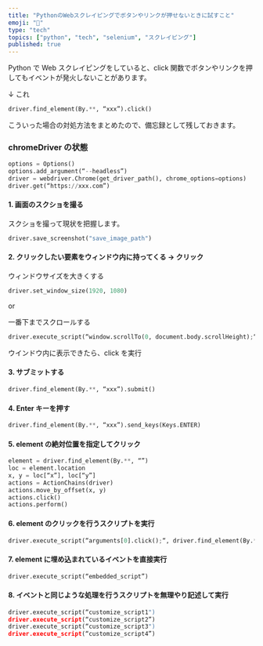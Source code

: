 ```yaml
---
title: "PythonのWebスクレイピングでボタンやリンクが押せないときに試すこと"
emoji: "🐍"
type: "tech"
topics: ["python", "tech", "selenium", "スクレイピング"]
published: true
---
```


Python で Web スクレイピングをしていると、click 関数でボタンやリンクを押してもイベントが発火しないことがあります。

↓ これ

```python
driver.find_element(By.**, “xxx”).click()
```

こういった場合の対処方法をまとめたので、備忘録として残しておきます。

### chromeDriver の状態

```python
options = Options()
options.add_argument(“--headless”)
driver = webdriver.Chrome(get_driver_path(), chrome_options=options)
driver.get(“https://xxx.com”)
```

#### 1. 画面のスクショを撮る

スクショを撮って現状を把握します。

```python
driver.save_screenshot("save_image_path")
```

#### 2. クリックしたい要素をウィンドウ内に持ってくる → クリック

ウィンドウサイズを大きくする

```python
driver.set_window_size(1920, 1080)
```

or

一番下までスクロールする

```python
driver.execute_script(“window.scrollTo(0, document.body.scrollHeight);“)
```

ウインドウ内に表示できたら、click を実行

#### 3. サブミットする

```python
driver.find_element(By.**, “xxx”).submit()
```

#### 4. Enter キーを押す

```python
driver.find_element(By.**, “xxx”).send_keys(Keys.ENTER)
```

#### 5. element の絶対位置を指定してクリック

```python
element = driver.find_element(By.**, “”)
loc = element.location
x, y = loc[“x”], loc[“y”]
actions = ActionChains(driver)
actions.move_by_offset(x, y)
actions.click()
actions.perform()
```

#### 6. element のクリックを行うスクリプトを実行

```python
driver.execute_script(“arguments[0].click();“, driver.find_element(By.**, “”))
```

#### 7. element に埋め込まれているイベントを直接実行

```python
driver.execute_script(“embedded_script”)
```

#### 8. イベントと同じような処理を行うスクリプトを無理やり記述して実行

```python
driver.execute_script(“customize_script1")
driver.execute_script(“customize_script2”)
driver.execute_script(“customize_script3")
driver.execute_script(“customize_script4”)
```
